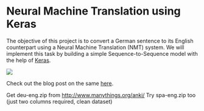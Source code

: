 # Neural Machine Translation using Keras

The objective of this project is to convert a German sentence to its English counterpart using a Neural Machine Translation (NMT) system. We will implement this task by building a simple Sequence-to-Sequence model with the help of [Keras](https://keras.io/).

![](https://s3-ap-south-1.amazonaws.com/av-blog-media/wp-content/uploads/2019/01/enc_dec_simple.png)

Check out the blog post on the same [here](https://medium.com/analytics-vidhya/a-must-read-nlp-tutorial-on-neural-machine-translation-the-technique-powering-google-translate-c5c8d97d7587).

Get deu-eng.zip from http://www.manythings.org/anki/ 
Try spa-eng.zip too (just two columns required, clean dataset)
